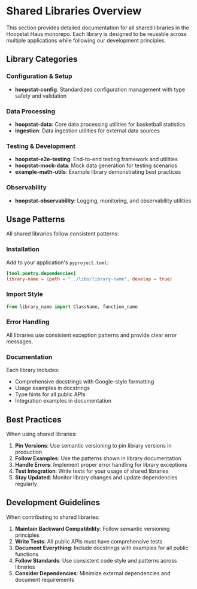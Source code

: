 # Shared Libraries Overview

This section provides detailed documentation for all shared libraries in the Hoopstat Haus monorepo. Each library is designed to be reusable across multiple applications while following our development principles.

## Library Categories

### Configuration & Setup
- **hoopstat-config**: Standardized configuration management with type safety and validation

### Data Processing
- **hoopstat-data**: Core data processing utilities for basketball statistics
- **ingestion**: Data ingestion utilities for external data sources

### Testing & Development
- **hoopstat-e2e-testing**: End-to-end testing framework and utilities
- **hoopstat-mock-data**: Mock data generation for testing scenarios
- **example-math-utils**: Example library demonstrating best practices

### Observability
- **hoopstat-observability**: Logging, monitoring, and observability utilities

## Usage Patterns

All shared libraries follow consistent patterns:

### Installation
Add to your application's `pyproject.toml`:
```toml
[tool.poetry.dependencies]
library-name = {path = "../libs/library-name", develop = true}
```

### Import Style
```python
from library_name import ClassName, function_name
```

### Error Handling
All libraries use consistent exception patterns and provide clear error messages.

### Documentation
Each library includes:
- Comprehensive docstrings with Google-style formatting
- Usage examples in docstrings
- Type hints for all public APIs
- Integration examples in documentation

## Best Practices

When using shared libraries:

1. **Pin Versions**: Use semantic versioning to pin library versions in production
2. **Follow Examples**: Use the patterns shown in library documentation
3. **Handle Errors**: Implement proper error handling for library exceptions
4. **Test Integration**: Write tests for your usage of shared libraries
5. **Stay Updated**: Monitor library changes and update dependencies regularly

## Development Guidelines

When contributing to shared libraries:

1. **Maintain Backward Compatibility**: Follow semantic versioning principles
2. **Write Tests**: All public APIs must have comprehensive tests
3. **Document Everything**: Include docstrings with examples for all public functions
4. **Follow Standards**: Use consistent code style and patterns across libraries
5. **Consider Dependencies**: Minimize external dependencies and document requirements
